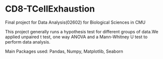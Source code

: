 # CD8-TCellExhaustion
Final project for Data Analysis(02602) for Biological Sciences in CMU

This project generally runs a hypothesis test for different groups of data.We applied unpaired t test, one way ANOVA and a Mann-Whitney U test to perform data analysis. 

Main Packages used: Pandas, Numpy, Matplotlib, Seaborn


